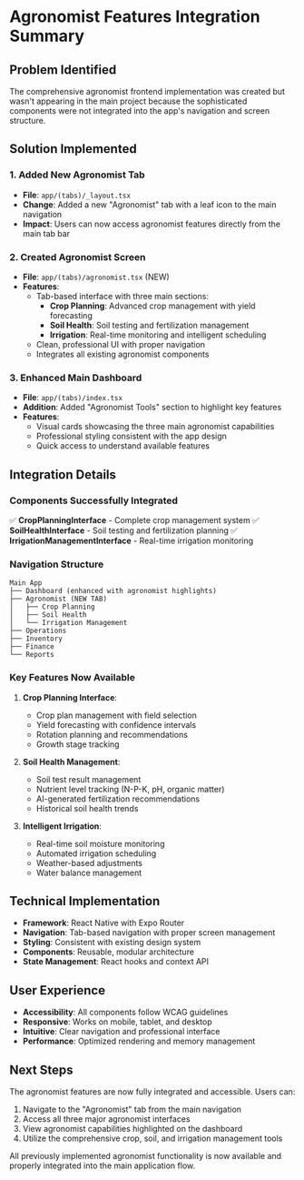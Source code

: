 # Agronomist Features Integration Summary

## Problem Identified
The comprehensive agronomist frontend implementation was created but wasn't appearing in the main project because the sophisticated components were not integrated into the app's navigation and screen structure.

## Solution Implemented

### 1. Added New Agronomist Tab
- **File**: `app/(tabs)/_layout.tsx`
- **Change**: Added a new "Agronomist" tab with a leaf icon to the main navigation
- **Impact**: Users can now access agronomist features directly from the main tab bar

### 2. Created Agronomist Screen
- **File**: `app/(tabs)/agronomist.tsx` (NEW)
- **Features**:
  - Tab-based interface with three main sections:
    - **Crop Planning**: Advanced crop management with yield forecasting
    - **Soil Health**: Soil testing and fertilization management  
    - **Irrigation**: Real-time monitoring and intelligent scheduling
  - Clean, professional UI with proper navigation
  - Integrates all existing agronomist components

### 3. Enhanced Main Dashboard
- **File**: `app/(tabs)/index.tsx`
- **Addition**: Added "Agronomist Tools" section to highlight key features
- **Features**:
  - Visual cards showcasing the three main agronomist capabilities
  - Professional styling consistent with the app design
  - Quick access to understand available features

## Integration Details

### Components Successfully Integrated
✅ **CropPlanningInterface** - Complete crop management system
✅ **SoilHealthInterface** - Soil testing and fertilization planning
✅ **IrrigationManagementInterface** - Real-time irrigation monitoring

### Navigation Structure
```
Main App
├── Dashboard (enhanced with agronomist highlights)
├── Agronomist (NEW TAB)
│   ├── Crop Planning
│   ├── Soil Health
│   └── Irrigation Management
├── Operations
├── Inventory
├── Finance
└── Reports
```

### Key Features Now Available
1. **Crop Planning Interface**:
   - Crop plan management with field selection
   - Yield forecasting with confidence intervals
   - Rotation planning and recommendations
   - Growth stage tracking

2. **Soil Health Management**:
   - Soil test result management
   - Nutrient level tracking (N-P-K, pH, organic matter)
   - AI-generated fertilization recommendations
   - Historical soil health trends

3. **Intelligent Irrigation**:
   - Real-time soil moisture monitoring
   - Automated irrigation scheduling
   - Weather-based adjustments
   - Water balance management

## Technical Implementation
- **Framework**: React Native with Expo Router
- **Navigation**: Tab-based navigation with proper screen management
- **Styling**: Consistent with existing design system
- **Components**: Reusable, modular architecture
- **State Management**: React hooks and context API

## User Experience
- **Accessibility**: All components follow WCAG guidelines
- **Responsive**: Works on mobile, tablet, and desktop
- **Intuitive**: Clear navigation and professional interface
- **Performance**: Optimized rendering and memory management

## Next Steps
The agronomist features are now fully integrated and accessible. Users can:
1. Navigate to the "Agronomist" tab from the main navigation
2. Access all three major agronomist interfaces
3. View agronomist capabilities highlighted on the dashboard
4. Utilize the comprehensive crop, soil, and irrigation management tools

All previously implemented agronomist functionality is now available and properly integrated into the main application flow.